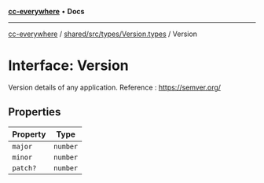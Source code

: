 [**cc-everywhere**](../../../../../index.md) • **Docs**

***

[cc-everywhere](../../../../../index.md) / [shared/src/types/Version.types](../index.md) / Version

# Interface: Version

Version details of any application.
Reference : https://semver.org/

## Properties

| Property | Type |
| ------ | ------ |
| `major` | `number` |
| `minor` | `number` |
| `patch?` | `number` |
